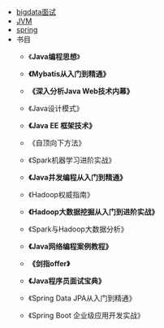 
* [bigdata面试](https://github.com/sotowang/bigdata/blob/master/%E9%9D%A2%E8%AF%95/bigdata%E9%9D%A2%E8%AF%95.md)
* [JVM](https://github.com/sotowang/bigdata/tree/master/JVM)
* [spring](https://github.com/sotowang/bigdata/blob/master/spring/spring.md)
* 书目
  * 《**Java编程思想**》

  * **《Mybatis从入门到精通》**

  * **《深入分析Java Web技术内幕》**

  * 《Java设计模式》

  * **《Java EE 框架技术》**

  * 《自顶向下方法》

  * 《Spark机器学习进阶实战》

  * **《Java并发编程从入门到精通》**

  * 《Hadoop权威指南》

  * **《Hadoop大数据挖掘从入门到进阶实战》**

  * 《Spark与Hadoop大数据分析》

  * **《Java网络编程案例教程》**

  * **《剑指offer》**

  * **《Java程序员面试宝典》**

  * 《Spring Data JPA从入门到精通》

  * 《Spring Boot 企业级应用开发实战》

     

